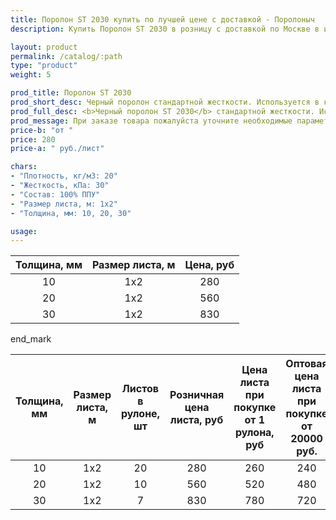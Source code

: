 ```yaml
---
title: Поролон ST 2030 купить по лучшей цене с доставкой - Поролоныч
description: Купить Поролон ST 2030 в розницу с доставкой по Москве в интернет-магазине Поролоныча.

layout: product
permalink: /catalog/:path
type: "product"
weight: 5

prod_title: Поролон ST 2030
prod_short_desc: Черный поролон стандартной жесткости. Используется в качестве упаковки для хрупких изделий, подарков а так же при перевозке.
prod_full_desc: <b>Черный поролон ST 2030</b> стандартной жесткости. Используется в качестве упаковки для хрупких изделий, подарков а так же при перевозке.
prod_message: При заказе товара пожалуйста уточните необходимые параметры (толщина и количество листов).
price-b: "от "
price: 280
price-a: " руб./лист"

chars:
- "Плотность, кг/м3: 20"
- "Жесткость, кПа: 30"
- "Состав: 100% ППУ"
- "Размер листа, м: 1х2"
- "Толщина, мм: 10, 20, 30"

usage:
---
```

| Толщина, мм | Размер листа, м |Цена, руб
|:-----------:|:---------------:|:-------:|
|10|1x2|280
|20|1x2|560
|30|1x2|830

end_mark

| Толщина, мм | Размер листа, м | Листов в рулоне, шт | Розничная цена листа, руб | Цена листа при покупке от 1 рулона, руб | Оптовая цена листа при покупке от 20000 руб. |
|:-----------:|:---------------:|:-------------------:|:---------------------------:|:-----------------------------------------:|:----------------------------------------------:|
|10|1x2|20|280|260|240|
|20|1x2|10|560|520|480
|30|1x2|7|830|780|720